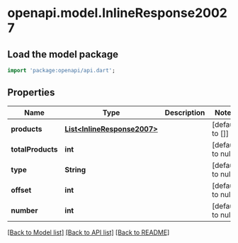 # openapi.model.InlineResponse20027

## Load the model package
```dart
import 'package:openapi/api.dart';
```

## Properties
Name | Type | Description | Notes
------------ | ------------- | ------------- | -------------
**products** | [**List&lt;InlineResponse2007&gt;**](InlineResponse2007.md) |  | [default to []]
**totalProducts** | **int** |  | [default to null]
**type** | **String** |  | [default to null]
**offset** | **int** |  | [default to null]
**number** | **int** |  | [default to null]

[[Back to Model list]](../README.md#documentation-for-models) [[Back to API list]](../README.md#documentation-for-api-endpoints) [[Back to README]](../README.md)


